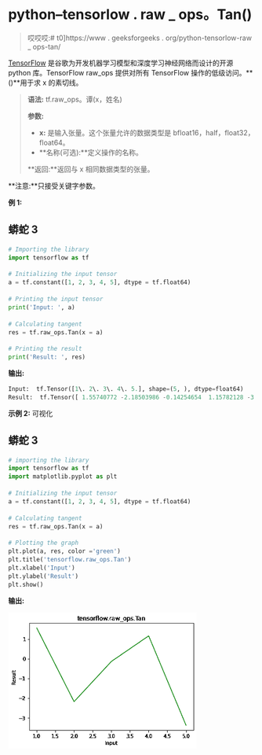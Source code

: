 # python–tensorlow . raw _ ops。Tan()

> 哎哎哎:# t0]https://www . geeksforgeeks . org/python-tensorlow-raw _ ops-tan/

[TensorFlow](https://www.geeksforgeeks.org/introduction-to-tensorflow/) 是谷歌为开发机器学习模型和深度学习神经网络而设计的开源 python 库。TensorFlow raw_ops 提供对所有 TensorFlow 操作的低级访问。**()**用于求 x 的素切线。

> **语法:** tf.raw_ops。谭(x，姓名)
> 
> **参数:**
> 
> *   **x:** 是输入张量。这个张量允许的数据类型是 bfloat16，half，float32，float64。
> *   **名称(可选):**定义操作的名称。
>     
> 
> **返回:**返回与 x 相同数据类型的张量。

**注意:**只接受关键字参数。

**例 1:**

## 蟒蛇 3

```py
# Importing the library
import tensorflow as tf

# Initializing the input tensor
a = tf.constant([1, 2, 3, 4, 5], dtype = tf.float64)

# Printing the input tensor
print('Input: ', a)

# Calculating tangent
res = tf.raw_ops.Tan(x = a)

# Printing the result
print('Result: ', res)
```

**输出:**

```py
Input:  tf.Tensor([1\. 2\. 3\. 4\. 5.], shape=(5, ), dtype=float64)
Result:  tf.Tensor([ 1.55740772 -2.18503986 -0.14254654  1.15782128 -3.38051501], shape=(5, ), dtype=float64)

```

**示例 2:** 可视化

## 蟒蛇 3

```py
# importing the library
import tensorflow as tf
import matplotlib.pyplot as plt

# Initializing the input tensor
a = tf.constant([1, 2, 3, 4, 5], dtype = tf.float64)

# Calculating tangent
res = tf.raw_ops.Tan(x = a)

# Plotting the graph
plt.plot(a, res, color ='green')
plt.title('tensorflow.raw_ops.Tan')
plt.xlabel('Input')
plt.ylabel('Result')
plt.show()
```

**输出:**

![](img/1cce08bf7e79249afb3eb3bc31527e7d.png)